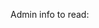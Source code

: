 <span class="activity-desc">Admin info to read:<span>
<div class="indented">

<include src="../../admin/appendixB-policies.md#policy-techHelp" name="%%Admin »%% Policy on Tech Help :star::star:" dynamic />

<include src="../../admin/tools.md" name="%%Admin »%% Module Tools :star::star::star:" dynamic />

<include name="%%Admin »%% Module Principles :star::star::star::star:" src="../../admin/appendixA-principles.md"  dynamic />
<include src="../../admin/appendixC-faq.md#admin-faq-separateWebsite" name="%%Admin »%% FAQ: Why you force me to visit a separate website instead of using IVLE? :star::star::star::star:" dynamic />
<include src="../../admin/appendixC-faq.md#admin-faq-slideFormat" name="%%Admin »%% FAQ: Why slides are not detailed? :star::star::star::star:" dynamic />
<include src="../../admin/appendixC-faq.md#admin-faq-selfStudy" name="%%Admin »%% FAQ: Why so much self-study? :star::star::star::star:" dynamic />

</div>
